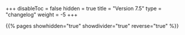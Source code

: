 +++
disableToc = false
hidden = true
title = "Version 7.5"
type = "changelog"
weight = -5
+++

{{% pages showhidden="true" showdivider="true" reverse="true" %}}
